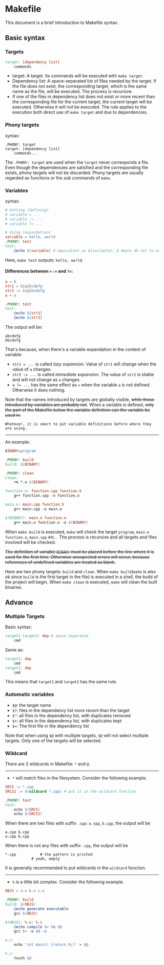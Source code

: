 # Makefile
This document is a brief introduction to Makefile syntax .


## Basic syntax
### Targets
```Makefile
target: [dependency list]
	commands
```
* target: A target. Its commands will be executed with `make target`.
* Dependency list: A space-separated list of files needed by the target. If the file does not exist, the corresponding target, which is the same name as the file, will be executed. The process is recursive.
* If one of the files in dependency list does not exist or more recent than the corresponding file for the current target, the current target will be executed. Otherwise it will not be executed. The rule applies to the execution both direct use of `make target` and due to dependencies.

### Phony targets
syntax:
```
.PHONY: target
target: [dependency list]
	commands...
```
The `.PHONY: target` are used when the `target` never corresponds a file. Even though the dependencies are satisfied and the corresponding file exists, phony targets will not be discarded. Phony targets are usually regarded as functions or the *sub commands* of `make`.

### Variables
syntax: 
```Makefile
# Setting (defining)
# variable = ...
# variable := ...
# variable ?= ...

# Using (expandation)
variable = hello, world
.PHONY: test
test:
	@echo $(variable) # equivalent as ${variable}; @ means do not to echo the command
```
Here, `make test` outputs: `hello, world`.

#### Differences between `=` `:=` and `?=`:

```Makefile
a = b
str1 = ${a}bcdefg
str2 := ${a}bcdefg
a = a

.PHONY: test
test:
	@echo ${str1}
	@echo ${str2}
```
The output will be:
```
abcdefg
bbcdefg
```
That's because, when there's a variable expandation in the content of variable:
* `str1 = ...` is called *lazy expansion*. Value of `str1` will change when the value of `a` changes.
* `str2 := ...` is called *immediate expansion*. The value of `str2` is stable and will not change as `a` changes.
* `a ?= ...` has the same effect as `=` when the variable `a` is not defined. Otherwise it does nothing.



Note that the names introduced by targets are globally visible, ~~while those introduced by variables are probably not~~. When a variable is defined, ~~only the part of the Makefile below the variable definition can the variable be used in.~~

`Whatever, it is smart to put variable definitions before where they are using.`

---
An example:
```Makefile
BINARY=program

.PHONY: build
build: $(BINARY)

.PHONY: clean
clean:
	rm *.o $(BINARY)

function.o: function.cpp function.h
	g++ function.cpp -o function.o

main.o: main.cpp function.h
	g++ main.cpp -o main.o

$(BINARY): main.o function.o
	g++ main.o function.o -o $(BINARY)
```

When `make build` is executed, `make` will check the target `program`, `main.o` `function.o`, `main.cpp` etc. . The process is recursive and all targets and files involved will be checked.

~~The definition of variable `BINARY` must be placed before the line where it is used for the first time. Otherwise unexpected errors will occur, because references of undefined variables are treated as blank.~~

Here are two phony targets: `build` and `clean`. When `make build`(`make` is also ok since `build` is the first target in the file) is executed in a shell, the build of the project will begin. When `make clean` is executed, `make` will clean the built binaries.

## Advance
### Multiple Targets
Basic syntax:
```Makefile
target1 target2: dep # space separated
	cmd
```
Same as:
```Makefile
target1: dep
	cmd
target2: dep
	cmd
```
This means that `target1` and `target2` has the same rule.
### Automatic variables
- `$@`: the target name
- `$?`: files in the dependency list more recent than the target
- `$^`: all files in the dependency list, with duplicates removed
- `$+`: all files in the dependency list, with duplicates kept
- `$<`: The first file in the dependency list

Note that when using `$@` with multiple targets, `$@` will not select multiple targets. Only one of the targets will be selected.

### Wildcard
There are 2 wildcards in Makefile: `*` and `@`.

---
- `*` will match files in the filesystem. Consider the following example.
```Makefile
SRCS := *.cpp
SRCS2 := $(wildcard *.cpp) # put it in the wildcard function

.PHONY: test
test:
	echo $(SRCS)
	echo $(SRCS2)
```
When there are two files with suffix `.cpp`: `a.cpp`, `b.cpp`, the output will be
```
a.cpp b.cpp
a.cpp b.cpp
```
When there is not any files with suffix `.cpp`, the output will be
```
*.cpp			# the pattern is printed
			# yeah, empty
```
It is generally recommended to put wildcards in the `wildcard` function.

---
- `%` is a little bit complex. Consider the following example.
```Makefile
OBJS = a.o b.o c.o

.PHONY: build
build: $(OBJS)
	@echo generate executable
	gcc $(OBJS)

$(OBJS): %.o: %.c
	@echo compile $< to $@
	gcc $< -o $@ -c

a.c:
	echo 'int main() {return 0;}' > $@

%.c:
	touch $@
```
